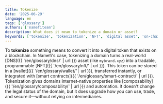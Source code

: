 ```yaml
---
title: Tokenize
date: '2025-06-29'
language: en
tags: ['glossary']
authors: ['namefiteam']
description: What does it mean to tokenize a domain or asset?
keywords: ['tokenize', 'tokenization', 'NFT', 'digital asset', 'on-chain asset']
---
```


To **tokenize** something means to convert it into a digital token that exists on a blockchain. In Namefi's case, tokenizing a domain turns a real-world [DNS]({{ '/en/glossary/dns/' | url }}) asset (like `mybrand.xyz`) into a tradable, programmable [NFT]({{ '/en/glossary/nft/' | url }}). This token can be stored in a [wallet]({{ '/en/glossary/wallet/' | url }}), transferred instantly, or integrated with [smart contracts]({{ '/en/glossary/smart-contract/' | url }}). Tokenization gives domains internet-native properties like [composability]({{ '/en/glossary/composability/' | url }}) and automation. It doesn't change the legal status of the domain, but it does upgrade how you can use, trade, and secure it—without relying on intermediaries.

